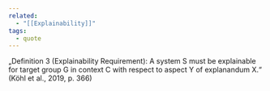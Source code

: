 ```yaml
---
related:
  - "[[Explainability]]"
tags:
  - quote 
---
```

„Definition 3 (Explainability Requirement): A system S must be explainable for target group G in context C with respect to aspect Y of explanandum X.“ (Köhl et al., 2019, p. 366)